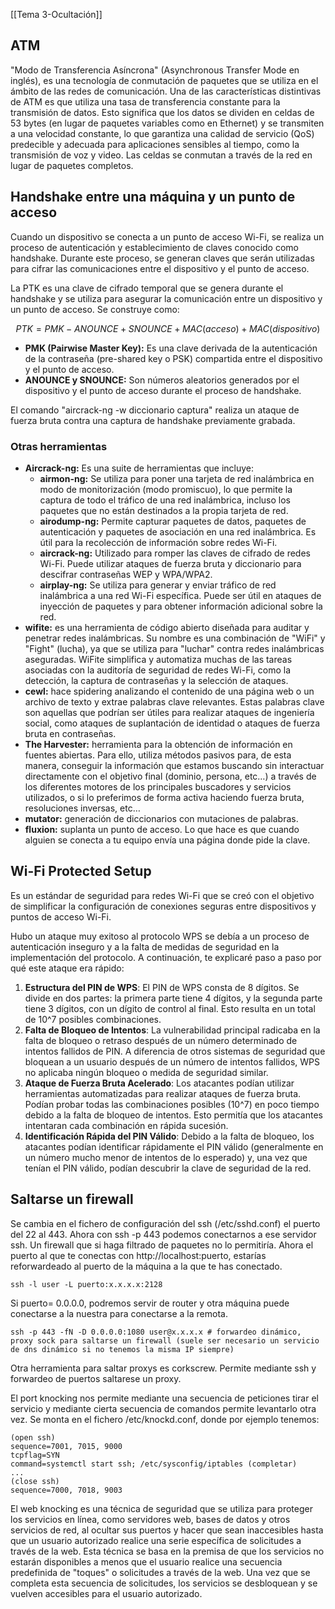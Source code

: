 [[Tema 3-Ocultación]]

## ATM
"Modo de Transferencia Asíncrona" (Asynchronous Transfer Mode en inglés), es una tecnología de conmutación de paquetes que se utiliza en el ámbito de las redes de comunicación. Una de las características distintivas de ATM es que utiliza una tasa de transferencia constante para la transmisión de datos. Esto significa que los datos se dividen en celdas de 53 bytes (en lugar de paquetes variables como en Ethernet) y se transmiten a una velocidad constante, lo que garantiza una calidad de servicio (QoS) predecible y adecuada para aplicaciones sensibles al tiempo, como la transmisión de voz y video. Las celdas se conmutan a través de la red en lugar de paquetes completos.

## Handshake entre una máquina y un punto de acceso
Cuando un dispositivo se conecta a un punto de acceso Wi-Fi, se realiza un proceso de autenticación y establecimiento de claves conocido como handshake. Durante este proceso, se generan claves que serán utilizadas para cifrar las comunicaciones entre el dispositivo y el punto de acceso.

La PTK es una clave de cifrado temporal que se genera durante el handshake y se utiliza para asegurar la comunicación entre un dispositivo y un punto de acceso. Se construye como:

$$PTK=PMK-ANOUNCE+SNOUNCE+MAC(acceso)+MAC(dispositivo)$$

- **PMK (Pairwise Master Key):** Es una clave derivada de la autenticación de la contraseña (pre-shared key o PSK) compartida entre el dispositivo y el punto de acceso.
- **ANOUNCE y SNOUNCE:** Son números aleatorios generados por el dispositivo y el punto de acceso durante el proceso de handshake.

El comando "aircrack-ng -w diccionario captura" realiza un ataque de fuerza bruta contra una captura de handshake previamente grabada.

### Otras herramientas
+ **Aircrack-ng:** Es una suite de herramientas que incluye:
	+ **airmon-ng:** Se utiliza para poner una tarjeta de red inalámbrica en modo de monitorización (modo promiscuo), lo que permite la captura de todo el tráfico de una red inalámbrica, incluso los paquetes que no están destinados a la propia tarjeta de red.
	+ **airodump-ng:** Permite capturar paquetes de datos, paquetes de autenticación y paquetes de asociación en una red inalámbrica. Es útil para la recolección de información sobre redes Wi-Fi.
	+ **aircrack-ng:** Utilizado para romper las claves de cifrado de redes Wi-Fi. Puede utilizar ataques de fuerza bruta y diccionario para descifrar contraseñas WEP y WPA/WPA2.
	+ **airplay-ng:**  Se utiliza para generar y enviar tráfico de red inalámbrica a una red Wi-Fi específica. Puede ser útil en ataques de inyección de paquetes y para obtener información adicional sobre la red.
+ **wifite:** es una herramienta de código abierto diseñada para auditar y penetrar redes inalámbricas. Su nombre es una combinación de "WiFi" y "Fight" (lucha), ya que se utiliza para "luchar" contra redes inalámbricas aseguradas. WiFite simplifica y automatiza muchas de las tareas asociadas con la auditoría de seguridad de redes Wi-Fi, como la detección, la captura de contraseñas y la selección de ataques.
+ **cewl:** hace spidering analizando el contenido de una página web o un archivo de texto y extrae palabras clave relevantes. Estas palabras clave son aquellas que podrían ser útiles para realizar ataques de ingeniería social, como ataques de suplantación de identidad o ataques de fuerza bruta en contraseñas.
+ **The Harvester:** herramienta para la obtención de información en fuentes abiertas. Para ello, utiliza métodos pasivos para, de esta manera, conseguir la información que estamos buscando sin interactuar directamente con el objetivo final (dominio, persona, etc…) a través de los diferentes motores de los principales buscadores y servicios utilizados, o si lo preferimos de forma activa haciendo fuerza bruta, resoluciones inversas, etc…
+ **mutator:** generación de diccionarios con mutaciones de palabras.
+ **fluxion:** suplanta un punto de acceso. Lo que hace es que cuando alguien se conecta a tu equipo envía una página donde pide la clave.

## Wi-Fi Protected Setup
Es un estándar de seguridad para redes Wi-Fi que se creó con el objetivo de simplificar la configuración de conexiones seguras entre dispositivos y puntos de acceso Wi-Fi.

Hubo un ataque muy exitoso al protocolo WPS se debía a un proceso de autenticación inseguro y a la falta de medidas de seguridad en la implementación del protocolo. A continuación, te explicaré paso a paso por qué este ataque era rápido:
1. **Estructura del PIN de WPS**: El PIN de WPS consta de 8 dígitos. Se divide en dos partes: la primera parte tiene 4 dígitos, y la segunda parte tiene 3 dígitos, con un dígito de control al final. Esto resulta en un total de 10^7 posibles combinaciones.
2. **Falta de Bloqueo de Intentos**: La vulnerabilidad principal radicaba en la falta de bloqueo o retraso después de un número determinado de intentos fallidos de PIN. A diferencia de otros sistemas de seguridad que bloquean a un usuario después de un número de intentos fallidos, WPS no aplicaba ningún bloqueo o medida de seguridad similar.
3. **Ataque de Fuerza Bruta Acelerado**: Los atacantes podían utilizar herramientas automatizadas para realizar ataques de fuerza bruta. Podían probar todas las combinaciones posibles (10^7) en poco tiempo debido a la falta de bloqueo de intentos. Esto permitía que los atacantes intentaran cada combinación en rápida sucesión.
4. **Identificación Rápida del PIN Válido**: Debido a la falta de bloqueo, los atacantes podían identificar rápidamente el PIN válido (generalmente en un número mucho menor de intentos de lo esperado) y, una vez que tenían el PIN válido, podían descubrir la clave de seguridad de la red.

## Saltarse un firewall
Se cambia en el fichero de configuración del ssh (/etc/sshd.conf) el puerto del 22 al 443. Ahora con ssh -p 443 podemos conectarnos a ese servidor ssh. Un firewall que si haga filtrado de paquetes no lo permitiría. Ahora el puerto al que te conectas con http://localhost:puerto, estarías reforwardeado al puerto de la máquina a la que te has conectado.

```
ssh -l user -L puerto:x.x.x.x:2128
```

Si puerto= 0.0.0.0, podremos servir de router y otra máquina puede conectarse a la nuestra para conectarse a la remota.

```
ssh -p 443 -fN -D 0.0.0.0:1080 user@x.x.x.x # forwardeo dinámico, proxy sock para saltarse un firewall (suele ser necesario un servicio de dns dinámico si no tenemos la misma IP siempre)
```

Otra herramienta para saltar proxys es corkscrew. Permite mediante ssh y forwardeo de puertos saltarese un proxy. 

El port knocking nos permite mediante una secuencia de peticiones tirar el servicio y mediante cierta secuencia de comandos permite levantarlo otra vez. Se monta en el fichero /etc/knockd.conf, donde por ejemplo tenemos:
```
(open ssh)
sequence=7001, 7015, 9000
tcpflag=SYN
command=systemctl start ssh; /etc/sysconfig/iptables (completar)
...
(close ssh)
sequence=7000, 7018, 9003
```

El web knocking es una técnica de seguridad que se utiliza para proteger los servicios en línea, como servidores web, bases de datos y otros servicios de red, al ocultar sus puertos y hacer que sean inaccesibles hasta que un usuario autorizado realice una serie específica de solicitudes a través de la web. Esta técnica se basa en la premisa de que los servicios no estarán disponibles a menos que el usuario realice una secuencia predefinida de "toques" o solicitudes a través de la web. Una vez que se completa esta secuencia de solicitudes, los servicios se desbloquean y se vuelven accesibles para el usuario autorizado.